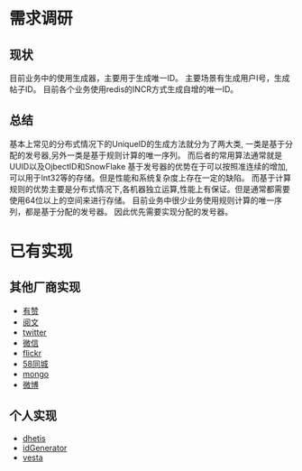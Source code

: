 # 需求调研
## 现状
目前业务中的使用生成器，主要用于生成唯一ID。
主要场景有生成用户I号，生成帖子ID。
目前各个业务使用redis的INCR方式生成自增的唯一ID。

## 总结
基本上常见的分布式情况下的UniqueID的生成方法就分为了两大类,
一类是基于分配的发号器,另外一类是基于规则计算的唯一序列。
而后者的常用算法通常就是UUID以及OjbectID和SnowFlake
基于发号器的优势在于可以按照准连续的增加,可以用于Int32等的存储。但是性能和系统复杂度上存在一定的缺陷。
而基于计算规则的优势主要是分布式情况下,各机器独立运算,性能上有保证。但是通常都需要使用64位以上的空间来进行存储。
目前业务中很少业务使用规则计算的唯一序列，都是基于分配的发号器。
因此优先需要实现分配的发号器。

# 已有实现
## 其他厂商实现
- [有赞](https://tech。youzan。com/id_generator)
- [阅文](http://geek。csdn。net/news/detail/82281)
- [twitter](https://github。com/twitter/finagle)
- [微信](http://www。infoq。com/cn/articles/wechat-serial-number-generator-architecture)
- [flickr](http://code。flickr。net/2010/02/08/ticket-servers-distributed-unique-primary-keys-on-the-cheap)
- [58同城](http://www。ita1024。com/eventlist/view/id/67)
- [mongo](https://docs。mongodb。com/manual/reference/method/ObjectId/)
- [微博](http://upyun-open-talk.b0.upaiyun.com/sns.pdf)

## 个人实现
- [dhetis](github.com/lsytj0413/dhetis)
- [idGenerator](https://github.com/cclehui/idGenerator)
- [vesta](https://github.com/robertleepeak/vesta-id-generator)

